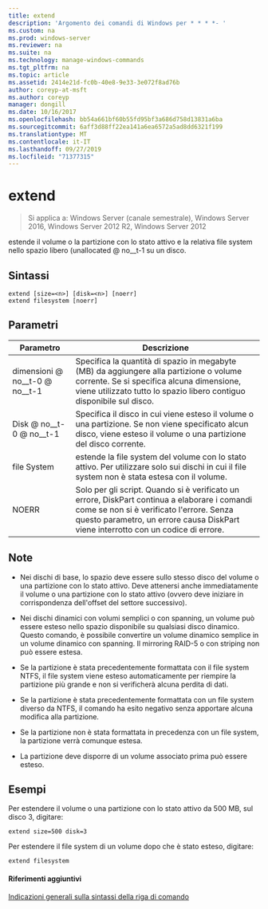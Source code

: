 ```yaml
---
title: extend
description: 'Argomento dei comandi di Windows per * * * *- '
ms.custom: na
ms.prod: windows-server
ms.reviewer: na
ms.suite: na
ms.technology: manage-windows-commands
ms.tgt_pltfrm: na
ms.topic: article
ms.assetid: 2414e21d-fc0b-40e8-9e33-3e072f8ad76b
author: coreyp-at-msft
ms.author: coreyp
manager: dongill
ms.date: 10/16/2017
ms.openlocfilehash: bb54a661bf60b55fd95bf3a686d758d13831a6ba
ms.sourcegitcommit: 6aff3d88ff22ea141a6ea6572a5ad8dd6321f199
ms.translationtype: MT
ms.contentlocale: it-IT
ms.lasthandoff: 09/27/2019
ms.locfileid: "71377315"
---
```

# <a name="extend"></a>extend

>Si applica a: Windows Server (canale semestrale), Windows Server 2016, Windows Server 2012 R2, Windows Server 2012

estende il volume o la partizione con lo stato attivo e la relativa file system nello spazio libero \(unallocated @ no__t-1 su un disco.  
  
  
  
## <a name="syntax"></a>Sintassi  
  
```  
extend [size=<n>] [disk=<n>] [noerr]  
extend filesystem [noerr]  
```  
  
## <a name="parameters"></a>Parametri  
  
| Parametro  |                                                                                             Descrizione                                                                                              |
|------------|------------------------------------------------------------------------------------------------------------------------------------------------------------------------------------------------------|
| dimensioni @ no__t-0 @ no__t-1  |      Specifica la quantità di spazio in megabyte \(MB\) da aggiungere alla partizione o volume corrente. Se si specifica alcuna dimensione, viene utilizzato tutto lo spazio libero contiguo disponibile sul disco.       |
| Disk @ no__t-0 @ no__t-1  |                          Specifica il disco in cui viene esteso il volume o una partizione. Se non viene specificato alcun disco, viene esteso il volume o una partizione del disco corrente.                          |
| file System |                                   estende la file system del volume con lo stato attivo. Per utilizzare solo sui dischi in cui il file system non è stata estesa con il volume.                                    |
|   NOERR    | Solo per gli script. Quando si è verificato un errore, DiskPart continua a elaborare i comandi come se non si è verificato l'errore. Senza questo parametro, un errore causa DiskPart viene interrotto con un codice di errore. |
  
## <a name="remarks"></a>Note  
  
-   Nei dischi di base, lo spazio deve essere sullo stesso disco del volume o una partizione con lo stato attivo. Deve attenersi anche immediatamente il volume o una partizione con lo stato attivo \(ovvero deve iniziare in corrispondenza dell'offset del settore successivo\).  
  
-   Nei dischi dinamici con volumi semplici o con spanning, un volume può essere esteso nello spazio disponibile su qualsiasi disco dinamico. Questo comando, è possibile convertire un volume dinamico semplice in un volume dinamico con spanning. Il mirroring RAID\-5 o con striping non può essere estesa.  
  
-   Se la partizione è stata precedentemente formattata con il file system NTFS, il file system viene esteso automaticamente per riempire la partizione più grande e non si verificherà alcuna perdita di dati.  
  
-   Se la partizione è stata precedentemente formattata con un file system diverso da NTFS, il comando ha esito negativo senza apportare alcuna modifica alla partizione.  
  
-   Se la partizione non è stata formattata in precedenza con un file system, la partizione verrà comunque estesa.  
  
-   La partizione deve disporre di un volume associato prima può essere esteso.  
  
## <a name="BKMK_examples"></a>Esempi  
Per estendere il volume o una partizione con lo stato attivo da 500 MB, sul disco 3, digitare:  
  
```  
extend size=500 disk=3  
```  
  
Per estendere il file system di un volume dopo che è stato esteso, digitare:  
  
```  
extend filesystem  
```  
  
#### <a name="additional-references"></a>Riferimenti aggiuntivi  
[Indicazioni generali sulla sintassi della riga di comando](command-line-syntax-key.md)  
  

  

